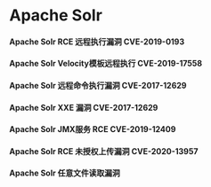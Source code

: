 #  Apache Solr

#### Apache Solr RCE 远程执行漏洞 CVE-2019-0193

#### Apache Solr Velocity模板远程执行 CVE-2019-17558

#### Apache Solr 远程命令执行漏洞 CVE-2017-12629

#### Apache Solr XXE 漏洞 CVE-2017-12629

#### Apache Solr JMX服务 RCE  CVE-2019-12409

#### Apache Solr RCE 未授权上传漏洞 CVE-2020-13957

#### Apache Solr 任意文件读取漏洞

